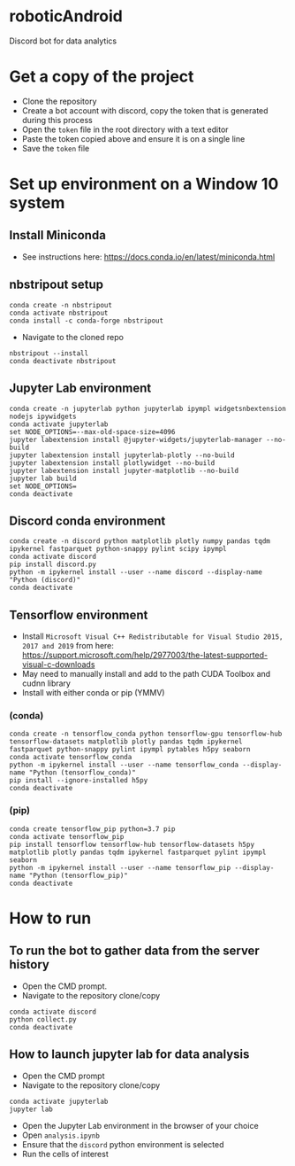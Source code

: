 # roboticAndroid
Discord bot for data analytics

# Get a copy of the project
* Clone the repository
* Create a bot account with discord, copy the token that is generated during this process
* Open the `token` file in the root directory with a text editor
* Paste the token copied above and ensure it is on a single line
* Save the `token` file

# Set up environment on a Window 10 system
## Install Miniconda
* See instructions here: https://docs.conda.io/en/latest/miniconda.html
## nbstripout setup
```
conda create -n nbstripout
conda activate nbstripout
conda install -c conda-forge nbstripout
```
* Navigate to the cloned repo
```
nbstripout --install
conda deactivate nbstripout
```
## Jupyter Lab environment
```
conda create -n jupyterlab python jupyterlab ipympl widgetsnbextension nodejs ipywidgets
conda activate jupyterlab
set NODE_OPTIONS=--max-old-space-size=4096
jupyter labextension install @jupyter-widgets/jupyterlab-manager --no-build
jupyter labextension install jupyterlab-plotly --no-build
jupyter labextension install plotlywidget --no-build
jupyter labextension install jupyter-matplotlib --no-build
jupyter lab build
set NODE_OPTIONS=
conda deactivate
```
## Discord conda environment
```
conda create -n discord python matplotlib plotly numpy pandas tqdm ipykernel fastparquet python-snappy pylint scipy ipympl
conda activate discord
pip install discord.py
python -m ipykernel install --user --name discord --display-name "Python (discord)"
conda deactivate
```
## Tensorflow environment
* Install `Microsoft Visual C++ Redistributable for Visual Studio 2015, 2017 and 2019` from here: https://support.microsoft.com/help/2977003/the-latest-supported-visual-c-downloads
* May need to manually install and add to the path CUDA Toolbox and cudnn library
* Install with either conda or pip (YMMV)
### (conda)
```
conda create -n tensorflow_conda python tensorflow-gpu tensorflow-hub tensorflow-datasets matplotlib plotly pandas tqdm ipykernel fastparquet python-snappy pylint ipympl pytables h5py seaborn
conda activate tensorflow_conda
python -m ipykernel install --user --name tensorflow_conda --display-name "Python (tensorflow_conda)"
pip install --ignore-installed h5py
conda deactivate
```
### (pip)
```
conda create tensorflow_pip python=3.7 pip
conda activate tensorflow_pip
pip install tensorflow tensorflow-hub tensorflow-datasets h5py matplotlib plotly pandas tqdm ipykernel fastparquet pylint ipympl seaborn
python -m ipykernel install --user --name tensorflow_pip --display-name "Python (tensorflow_pip)"
conda deactivate
```
# How to run
## To run the bot to gather data from the server history
* Open the CMD prompt.
* Navigate to the repository clone/copy
```
conda activate discord
python collect.py
conda deactivate
```
## How to launch jupyter lab for data analysis
* Open the CMD prompt
* Navigate to the repository clone/copy
```
conda activate jupyterlab
jupyter lab
```
* Open the Jupyter Lab environment in the browser of your choice
* Open `analysis.ipynb`
* Ensure that the `discord` python environment is selected
* Run the cells of interest
